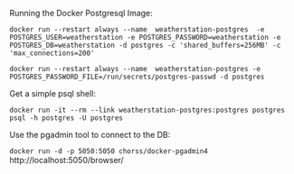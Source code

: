 Running the Docker Postgresql Image:

```docker run --restart always --name  weatherstation-postgres  -e POSTGRES_USER=weatherstation -e POSTGRES_PASSWORD=weatherstation -e POSTGRES_DB=weatherstation -d postgres -c 'shared_buffers=256MB' -c 'max_connections=200'```

```docker run --restart always --name  weatherstation-postgres -e POSTGRES_PASSWORD_FILE=/run/secrets/postgres-passwd -d postgres```

Get a simple psql shell:

```docker run -it --rm --link weatherstation-postgres:postgres postgres psql -h postgres -U postgres```

Use the pgadmin tool to connect to the DB:

```docker run -d -p 5050:5050 chorss/docker-pgadmin4```
http://localhost:5050/browser/
